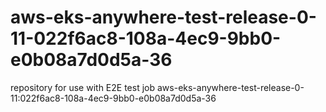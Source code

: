 # aws-eks-anywhere-test-release-0-11-022f6ac8-108a-4ec9-9bb0-e0b08a7d0d5a-36
repository for use with E2E test job aws-eks-anywhere-test-release-0-11:022f6ac8-108a-4ec9-9bb0-e0b08a7d0d5a-36
